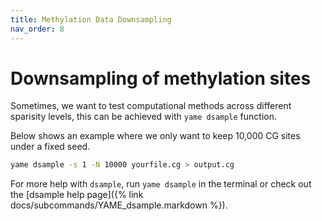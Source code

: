 ```yaml
---
title: Methylation Data Downsampling
nav_order: 8
---
```


# Downsampling of methylation sites

Sometimes, we want to test computational methods across different sparisity levels, this can be achieved with `yame dsample` function.

Below shows an example where we only want to keep 10,000 CG sites under a fixed seed.

```bash
yame dsample -s 1 -N 10000 yourfile.cg > output.cg
``` 

For more help with `dsample`, run `yame dsample` in the terminal or check out the
[dsample help page]({% link docs/subcommands/YAME_dsample.markdown %}).